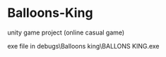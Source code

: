 # Balloons-King
 unity game project (online casual game)

exe file in debugs\Balloons king\BALLONS KING.exe
